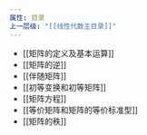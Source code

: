 ```yaml
---
属性: 目录
上一层级: "[[线性代数主目录]]"
---
```


- [[矩阵的定义及基本运算]]
- [[矩阵的逆]]
- [[伴随矩阵]]
- [[初等变换和初等矩阵]]
- [[矩阵方程]]
- [[等价矩阵和矩阵的等价标准型]]
- [[矩阵的秩]]